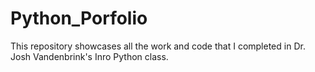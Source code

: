 # Python_Porfolio
This repository showcases all the work and code that I completed in Dr. Josh Vandenbrink's  Inro Python class.

